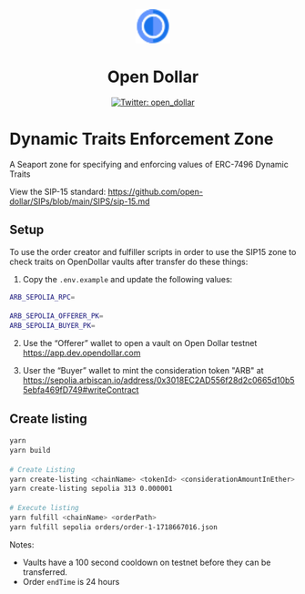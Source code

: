 <p align="center">
<img width="60" height="60"  src="https://raw.githubusercontent.com/open-dollar/.github/main/od-logo.svg">
</p>
<h1 align="center">
  Open Dollar
</h1>

<p align="center">
  <a href="https://twitter.com/open_dollar" target="_blank">
    <img alt="Twitter: open_dollar" src="https://img.shields.io/twitter/follow/open_dollar.svg?style=social" />
  </a>
</p>

# Dynamic Traits Enforcement Zone

A Seaport zone for specifying and enforcing values of ERC-7496 Dynamic Traits

View the SIP-15 standard: https://github.com/open-dollar/SIPs/blob/main/SIPS/sip-15.md

## Setup

To use the order creator and fulfiller scripts in order to use the SIP15 zone to check traits on OpenDollar vaults after transfer do these things:

1. Copy the `.env.example` and update the following values:

```bash
ARB_SEPOLIA_RPC=

ARB_SEPOLIA_OFFERER_PK=
ARB_SEPOLIA_BUYER_PK=
```

2. Use the “Offerer” wallet to open a vault on Open Dollar testnet https://app.dev.opendollar.com

3. User the “Buyer” wallet to mint the consideration token "ARB" at https://sepolia.arbiscan.io/address/0x3018EC2AD556f28d2c0665d10b55ebfa469fD749#writeContract

## Create listing

```bash
yarn
yarn build

# Create Listing
yarn create-listing <chainName> <tokenId> <considerationAmountInEther>
yarn create-listing sepolia 313 0.000001

# Execute listing
yarn fulfill <chainName> <orderPath>
yarn fulfill sepolia orders/order-1-1718667016.json
```

Notes:

- Vaults have a 100 second cooldown on testnet before they can be transferred.
- Order `endTime` is 24 hours
